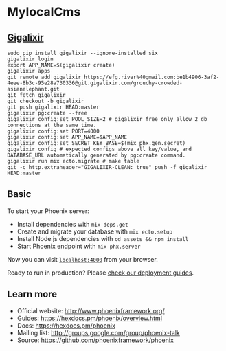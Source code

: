 # MylocalCms

## [Gigalixir](https://gigalixir.readthedocs.io/en/latest/main.html#getting-started-guide)

```
sudo pip install gigalixir --ignore-installed six
gigalixir login
export APP_NAME=$(gigalixir create)
gigalixir apps
git remote add gigalixir https://efg.river%40gmail.com:be1b4906-3af2-4eee-8b3c-95e28a730336@git.gigalixir.com/grouchy-crowded-asianelephant.git
git fetch gigalixir
git checkout -b gigalixir
git push gigalixir HEAD:master
gigalixir pg:create --free
gigalixir config:set POOL_SIZE=2 # gigalixir free only allow 2 db connections at the same time.
gigalixir config:set PORT=4000
gigalixir config:set APP_NAME=$APP_NAME
gigalixir config:set SECRET_KEY_BASE=$(mix phx.gen.secret)
gigalixir config # expected configs above all key/value, and DATABASE_URL automatically generated by pg:create command.
gigalixir run mix ecto.migrate # make table
git -c http.extraheader="GIGALIXIR-CLEAN: true" push -f gigalixir HEAD:master
```

## Basic

To start your Phoenix server:

  * Install dependencies with `mix deps.get`
  * Create and migrate your database with `mix ecto.setup`
  * Install Node.js dependencies with `cd assets && npm install`
  * Start Phoenix endpoint with `mix phx.server`

Now you can visit [`localhost:4000`](http://localhost:4000) from your browser.

Ready to run in production? Please [check our deployment guides](https://hexdocs.pm/phoenix/deployment.html).

## Learn more

  * Official website: http://www.phoenixframework.org/
  * Guides: https://hexdocs.pm/phoenix/overview.html
  * Docs: https://hexdocs.pm/phoenix
  * Mailing list: http://groups.google.com/group/phoenix-talk
  * Source: https://github.com/phoenixframework/phoenix
